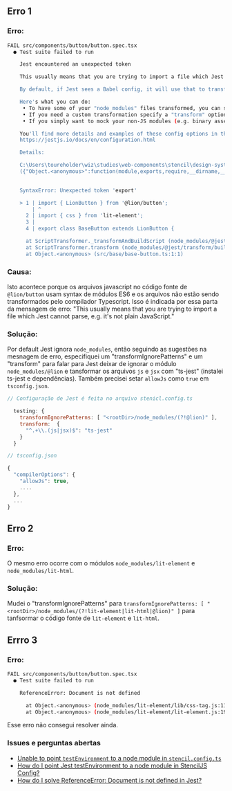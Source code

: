 ## Erro 1

### Erro:

```bash
FAIL src/components/button/button.spec.tsx
  ● Test suite failed to run

    Jest encountered an unexpected token

    This usually means that you are trying to import a file which Jest cannot parse, e.g. it's not plain JavaScript.

    By default, if Jest sees a Babel config, it will use that to transform your files, ignoring "node_modules".

    Here's what you can do:
     • To have some of your "node_modules" files transformed, you can specify a custom "transformIgnorePatterns" in your config.
     • If you need a custom transformation specify a "transform" option in your config.
     • If you simply want to mock your non-JS modules (e.g. binary assets) you can stub them out with the "moduleNameMapper" config option.

    You'll find more details and examples of these config options in the docs:
    https://jestjs.io/docs/en/configuration.html

    Details:

    C:\Users\toureholder\wiz\studies\web-components\stencil\design-system\node_modules\@lion\button\index.js:1
    ({"Object.<anonymous>":function(module,exports,require,__dirname,__filename,global,jest){export { LionButton } from './src/LionButton.js';
                                                                                             ^^^^^^

    SyntaxError: Unexpected token 'export'

    > 1 | import { LionButton } from '@lion/button';
        | ^
      2 | import { css } from 'lit-element';
      3 |
      4 | export class BaseButton extends LionButton {

      at ScriptTransformer._transformAndBuildScript (node_modules/@jest/transform/build/ScriptTransformer.js:537:17)
      at ScriptTransformer.transform (node_modules/@jest/transform/build/ScriptTransformer.js:579:25)
      at Object.<anonymous> (src/base/base-button.ts:1:1)

```

### Causa: 
Isto acontece porque os arquivos javascript no código fonte de `@lion/button` usam syntax de módulos ES6 e os arquivos não estão sendo transformados pelo compilador Typescript. Isso é indicada por essa parta da mensagem de erro: "This usually means that you are trying to import a file which Jest cannot parse, e.g. it's not plain JavaScript."

### Solução:
Por default Jest ignora `node_modules`, então seguindo as sugestões na mesnagem de erro, especifiquei um "transformIgnorePatterns" e um "transform" para falar para Jest deixar de ignorar o módulo `node_modules/@lion` e tansformar os arquivos `js` e `jsx` com "ts-jest" (instalei ts-jest e dependências).
Também precisei setar `allowJs` como `true` em `tsconfig.json`.

```javascript
// Configuração de Jest é feita no arquivo stenicl.config.ts

  testing: {
    transformIgnorePatterns: [ "<rootDir>/node_modules/(?!@lion)" ],
    transform:  {
      "^.+\\.(js|jsx)$": "ts-jest"
    }
  }
```

```javascript
// tsconfig.json

{
  "compilerOptions": {
    "allowJs": true,
    ....
  },
  ...
}
```


## Erro 2

### Erro:
O mesmo erro ocorre com o módulos `node_modules/lit-element` e `node_modules/lit-html`.

### Solução:
Mudei o "transformIgnorePatterns" para `transformIgnorePatterns: [ "<rootDir>/node_modules/(?!lit-element|lit-html|@lion)" ]` para tanfsormar o código fonte de `lit-element` e `lit-html`.

## Errro 3

### Erro:
```bash
FAIL src/components/button/button.spec.tsx
  ● Test suite failed to run

    ReferenceError: Document is not defined

      at Object.<anonymous> (node_modules/lit-element/lib/css-tag.js:11:69)
      at Object.<anonymous> (node_modules/lit-element/lit-element.js:19:1)

```

Esse erro não consegui resolver ainda.

### Issues e perguntas abertas

- [Unable to point `testEnvironment` to a node module in `stencil.config.ts`](https://github.com/ionic-team/stencil/issues/2425)
- [How do I point Jest testEnvironment to a node module in StencilJS Config?](https://stackoverflow.com/questions/61664459/how-do-i-point-jest-testenvironment-to-a-node-module-in-stenciljs-config)
- [How do I solve ReferenceError: Document is not defined in Jest?](https://stackoverflow.com/questions/61665317/how-do-i-solve-referenceerror-document-is-not-defined-in-jest)